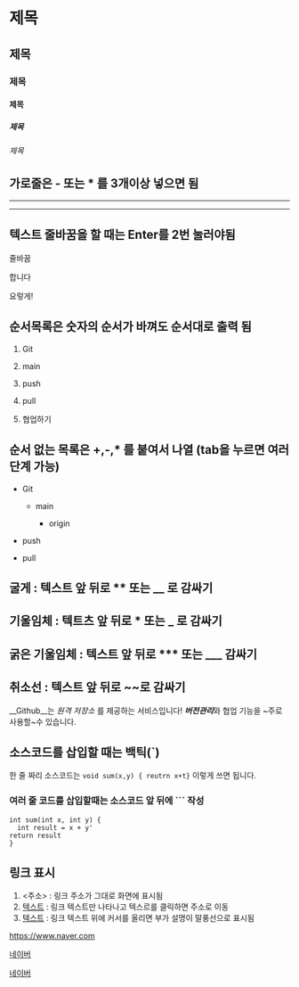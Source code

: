 # 제목
## 제목
### 제목
#### 제목
##### 제목
###### 제목


## 가로줄은 - 또는 * 를 3개이상 넣으면 됨
------
******

## 텍스트 줄바꿈을 할 때는 Enter를 2번 눌러야됨
줄바꿈

합니다

요렇게!

## 순서목록은 숫자의 순서가 바껴도 순서대로 출력 됨
1. Git

2. main

3. push

4. pull

5. 협업하기

## 순서 없는 목록은 +,-,* 를 붙여서 나열 (tab을 누르면 여러 단계 가능)

- Git

  * main

    - origin

+ push

- pull

## 굴게 : 텍스트 앞 뒤로 ** 또는 __ 로 감싸기
## 기울임체 : 텍트츠 앞 뒤로 * 또는 _ 로 감싸기
## 굵은 기울임체 : 텍스트 앞 뒤로 *** 또는 ___ 감싸기
## 취소선 : 텍스트 앞 뒤로 ~~로 감싸기

__Github__는 _원격 저장소_ 를 제공하는 서비스입니다!
***버전관리***와 협업 기능을 ~주로 사용할~수 있습니다.

## 소스코드를 삽입할 때는 백틱(`)

한 줄 짜리 소스코드는 `void sum(x,y) { reutrn x+t}` 이렇게 쓰면 됩니다.

### 여러 줄 코드를 삽입할때는 소스코드 앞 뒤에 ``` 작성
```
int sum(int x, int y) {
  int result = x + y'
return result
}
```

## 링크 표시
1. <주소> : 링크 주소가 그대로 화면에 표시됨
2. [텍스트](주소) : 링크 텍스트만 나타나고 텍스르를 클릭하면 주소로 이동
3. [텍스트](주소,"부가설명') : 링크 텍스트 위에 커서를 올리면 부가 설명이 말풍선으로 표시됨

<https://www.naver.com>

[네이버](https://www.naver.com)

[네이버](https://www.naver.com, "클릭하면 네이버로 이동합니다")
